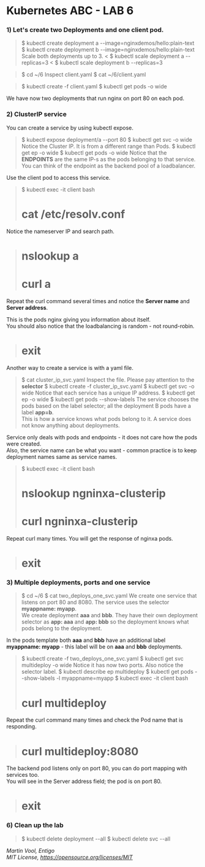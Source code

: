 # Kubernetes ABC - LAB 6

### 1) Let's create two Deployments and one client pod.
> $ kubectl create deployment a --image=nginxdemos/hello:plain-text
> $ kubectl create deployment b --image=nginxdemos/hello:plain-text
Scale both deployments up to 3.
< $ kubectl scale deployment a --replicas=3
< $ kubectl scale deployment b --replicas=3

> $ cd ~/6
Inspect client.yaml
> $ cat ~/6/client.yaml

> $ kubectl create -f client.yaml
> $ kubectl get pods -o wide

We have now two deployments that run nginx on port 80 on each pod.

### 2) ClusterIP service
You can create a service by using kubectl expose.
> $ kubectl expose deployment/a --port 80
> $ kubectl get svc -o wide
Notice the Cluster IP. It is from a different range than Pods. 
> $ kubectl get ep -o wide
> $ kubectl get pods -o wide
Notice that the **ENDPOINTS** are the same IP-s as the pods belonging to that service. <br/>
You can think of the endpoint as the backend pool of a loadbalancer.

Use the client pod to access this service.
> $ kubectl exec -it client bash 
> # cat /etc/resolv.conf
Notice the nameserver IP and search path.
> # nslookup a
> # curl a
Repeat the curl command several times and notice the **Server name** and **Server address**.

This is the pods nginx giving you information about itself.<br/>
You should also notice that the loadbalancing is random - not round-robin.
> # exit

Another way to create a service is with a yaml file.
> $ cat cluster_ip_svc.yaml
Inspect the file. Please pay attention to the **selector**
> $ kubectl create -f cluster_ip_svc.yaml
> $ kubectl get svc -o wide
Notice that each service has a unique IP address.
> $ kubectl get ep -o wide
> $ kubectl get pods --show-labels
The service chooses the pods based on the label selector; all the deployment B pods have a label **app=b**. <br/>
This is how a service knows what pods belong to it. A service does not know anything about deployments.

Service only deals with pods and endpoints - it does not care how the pods were created.<br/>
Also, the service name can be what you want - common practice is to keep deployment names same as service names.
> $ kubectl exec -it client bash
> # nslookup ngninxa-clusterip
> # curl ngninxa-clusterip
Repeat curl many times. You will get the response of nginxa pods.
> # exit

### 3) Multiple deployments, ports and one service
> $ cd ~/6
> $ cat two_deploys_one_svc.yaml
We create one service that listens on port 80 and 8080. The service uses the selector **myappname: myapp**. <br/>
We create deployment **aaa** and **bbb**. They have their own deployment selector as **app: aaa** and **app: bbb** so the deployment knows what pods belong to the deployment.

In the pods template both **aaa** and **bbb** have an additional label **myappname: myapp** - this label will be on **aaa** and **bbb** deployments.
> $ kubectl create -f two_deploys_one_svc.yaml
> $ kubectl get svc multideploy  -o wide
Notice it has now two ports. Also notice the selector label.
> $ kubectl describe ep multideploy
> $ kubectl get pods --show-labels -l myappname=myapp
> $ kubectl exec -it client bash
> # curl multideploy
Repeat the curl command many times and check the Pod name that is responding.
> # curl multideploy:8080
The backend pod listens only on port 80, you can do port mapping with services too. <br/>
You will see in the Server address field; the pod is on port 80.
> # exit



### 6) Clean up the lab
> $ kubectl delete deployment --all
> $ kubectl delete svc --all


*Martin Vool, Entigo* </br>
*MIT License, https://opensource.org/licenses/MIT*

